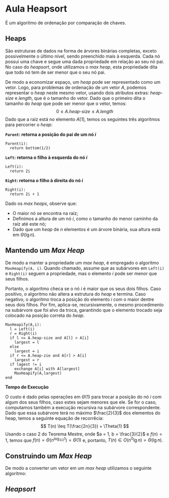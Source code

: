 # Aula Heapsort

É um algoritmo de ordenação por comparação de chaves.

## Heaps

São estruturas de dados na forma de árvores binárias completas, exceto possivelmente o último nível, sendo preenchido mais à esquerda. Cada nó possui uma chave e segue uma dada propriedade em relação ao seu nó pai. No caso do *heapsort*, onde utilizamos o *max heap*, esta propriedade dita que todo nó tem de ser menor que o seu nó pai.

De modo a economizar espaço, um *heap* pode ser representado como um vetor. Logo, para problemas de ordenação de um vetor $A$, podemos representar o *heap* neste mesmo vetor, usando dois atributos extras: *heap-size* e *length*, que é o tamanho do vetor. Dado que o primeiro dita o tamanho do *heap* que pode ser menor que o vetor, temos:
$$
0 \leq A.heap\text{-}size \leq A.length
$$
Dado que a raíz está no elemento $A[1]$, temos os seguintes três algoritmos para percorrer o *heap*:

**`Parent`: retorna a posição do pai de um nó $i$**

```
Parent(i):
  return bottom(1/2)
```

**`Left`: retorna o filho à esquerda do nó $i$**

```
Left(i):
  return 2i
```

**`Right`: retorna o filho à direita do nó $i$**

```
Right(i):
  return 2i + 1
```

Dado os *max heaps*, observe que:

- O maior nó se encontra na raíz;
- Definimos a altura de um nó $i$, como o tamanho do menor caminho da raíz até este nó;
- Dado que um *heap* de $n$ elementos é um árvore binária, sua altura está em $\Theta(\lg n)$. 

## Mantendo um *Max Heap*

De modo a manter a propriedade um *max heap*, é empregado o algoritmo `MaxHeapify(A, i)`. Quando chamado, assume que as subárvores em `Left(i)` e `Right(i)` seguem a propriedade, mas o elemento $i$ pode ser menor que seus filhos. 

Portanto, o algoritmo checa se o nó $i$ é maior que os seus dois filhos. Caso positivo, o algoritmo não altera a estrutura do *heap* e termina. Caso negativo, o algoritmo troca a posição do elemento $i$ com o maior dentre seus dois filhos. Por fim, aplica-se, recursivamente, o mesmo procedimento na subárvore que foi alvo da troca, garantindo que o elemento trocado seja colocado na posição correta do *heap*.

```
MaxHeapify(A,i):
  l = Left(i)
  r = Right(i)
  if l <= A.heap-size and A[l] > A[i]
	largest = l
  else
  	largest = i
  if r <= A.heap-zie and A[r] > A[i]
    largest = r
  if lagest != i
    exchange A[i] with A[largest]
    MaxHeapify(A,largest)
end
```

**Tempo de Execução**

O custo é dado pelas operações em $\Theta(1)$ para trocar a posição do nó $i$ com algum dos seus filhos, caso estes sejam menores que ele. Se for o caso, computamos também a execução recursiva na subárvore correspondente. Dado que essa subárvore terá no máximo $\frac{2}{3}$ dos elementos do heap, temos a seguinte equação de recorrêcia:
$$
T(n) \leq T(\frac{2n}{3}) + \Theta(1)
$$
Usando o caso 2 do Teorema Mestre, onde $a = 1, b = \frac{3}{2}$ e $f(n) = 1$, temos que $f(n) = \Theta(n^{\log_{3/2}1}) = \Theta(1)$ e, portanto, $T(n) \in O(n^0\lg n) = \Theta(\lg n)$.

## Construindo um *Max Heap*

De modo a converter um vetor em um *max heap* utilizamos o seguinte algoritmo:

## *Heapsort*